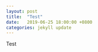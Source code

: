 ```yaml
---
layout: post
title:  "Test"
date:   2019-06-25 18:00:00 +0800
categories: jekyll update
---
```

Test
